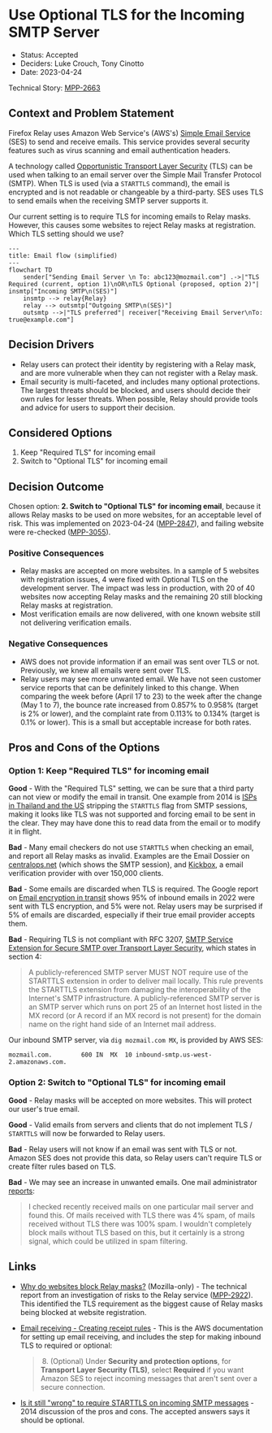 # Use Optional TLS for the Incoming SMTP Server

- Status: Accepted
- Deciders: Luke Crouch, Tony Cinotto
- Date: 2023-04-24

Technical Story: [MPP-2663](https://mozilla-hub.atlassian.net/browse/MPP-2847)

## Context and Problem Statement

Firefox Relay uses Amazon Web Service's (AWS's) [Simple Email Service][SES]
(SES) to send and receive emails. This service provides several security
features such as virus scanning and email authentication headers.

A technology called [Opportunistic Transport Layer Security][STARTTLS] (TLS)
can be used when talking to an email server over the Simple Mail Transfer
Protocol (SMTP). When TLS is used (via a `STARTTLS` command), the email is
encrypted and is not readable or changeable by a third-party. SES uses TLS to
send emails when the receiving SMTP server supports it.

Our current setting is to require TLS for incoming emails to Relay masks.
However, this causes some websites to reject Relay masks at registration. Which
TLS setting should we use?

```mermaid
---
title: Email flow (simplified)
---
flowchart TD
    sender["Sending Email Server \n To: abc123@mozmail.com"] .->|"TLS Required (current, option 1)\nOR\nTLS Optional (proposed, option 2)"| insmtp["Incoming SMTP\n(SES)"]
    insmtp --> relay{Relay}
    relay --> outsmtp["Outgoing SMTP\n(SES)"]
    outsmtp -->|"TLS preferred"| receiver["Receiving Email Server\nTo: true@example.com"]
```

[SES]: https://docs.aws.amazon.com/ses/latest/dg/Welcome.html
[STARTTLS]: https://en.wikipedia.org/wiki/Opportunistic_TLS

## Decision Drivers

- Relay users can protect their identity by registering with a Relay mask, and
  are more vulnerable when they can not register with a Relay mask.
- Email security is multi-faceted, and includes many optional protections. The
  largest threats should be blocked, and users should decide their own rules
  for lesser threats. When possible, Relay should provide tools and advice for
  users to support their decision.

## Considered Options

1. Keep "Required TLS" for incoming email
2. Switch to "Optional TLS" for incoming email

## Decision Outcome

Chosen option: **2. Switch to "Optional TLS" for incoming email**, because it
allows Relay masks to be used on more websites, for an acceptable level of
risk. This was implemented on 2023-04-24 ([MPP-2847][MPP_2847]), and failing
website were re-checked ([MPP-3055][MPP_3055]).

[MPP_2847]: https://mozilla-hub.atlassian.net/browse/MPP-2847
[MPP_3055]: https://mozilla-hub.atlassian.net/browse/MPP-3055

### Positive Consequences

- Relay masks are accepted on more websites. In a sample of 5 websites with
  registration issues, 4 were fixed with Optional TLS on the development server.
  The impact was less in production, with 20 of 40 websites now accepting Relay
  masks and the remaining 20 still blocking Relay masks at registration.
- Most verification emails are now delivered, with one known website still not
  delivering verification emails.

### Negative Consequences

- AWS does not provide information if an email was sent over TLS or not.
  Previously, we knew all emails were sent over TLS.
- Relay users may see more unwanted email. We have not seen customer service
  reports that can be definitely linked to this change. When comparing the week
  before (April 17 to 23) to the week after the change (May 1 to 7), the bounce
  rate increased from 0.857% to 0.958% (target is 2% or lower), and the
  complaint rate from 0.113% to 0.134% (target is 0.1% or lower). This is a
  small but acceptable increase for both rates.

## Pros and Cons of the Options

### Option 1: Keep "Required TLS" for incoming email

**Good** - With the "Required TLS" setting, we can be sure that a third party
can not view or modify the email in transit. One example from 2014 is
[ISPs in Thailand and the US][EFF_STARTTLS] stripping the `STARTTLS` flag
from SMTP sessions, making it looks like TLS was not supported and forcing
email to be sent in the clear. They may have done this to read data from the
email or to modify it in flight.

**Bad** - Many email checkers do not use `STARTTLS` when checking an email, and
report all Relay masks as invalid. Examples are the Email Dossier on
[centralops.net][CENTRALOPS] (which shows the SMTP session), and
[Kickbox][KICKBOX], a email verification provider with over 150,000 clients.

**Bad** - Some emails are discarded when TLS is required. The Google report on
[Email encryption in transit][GOOGLE_EMAIL] shows 95% of inbound emails in 2022
were sent with TLS encryption, and 5% were not. Relay users may be surprised if
5% of emails are discarded, especially if their true email provider accepts
them.

**Bad** - Requiring TLS is not compliant with RFC 3207,
[SMTP Service Extension for Secure SMTP over Transport Layer Security][RFC3207],
which states in section 4:

> A publicly-referenced SMTP server MUST NOT require use of the
> STARTTLS extension in order to deliver mail locally. This rule
> prevents the STARTTLS extension from damaging the interoperability of
> the Internet's SMTP infrastructure. A publicly-referenced SMTP
> server is an SMTP server which runs on port 25 of an Internet host
> listed in the MX record (or A record if an MX record is not present)
> for the domain name on the right hand side of an Internet mail
> address.

Our inbound SMTP server, via `dig mozmail.com MX`, is provided by AWS SES:

```
mozmail.com.		600	IN	MX	10 inbound-smtp.us-west-2.amazonaws.com.
```

[EFF_STARTTLS]: https://www.eff.org/deeplinks/2014/11/starttls-downgrade-attacks
[GOOGLE_EMAIL]: https://transparencyreport.google.com/safer-email/overview
[RFC3207]: https://www.rfc-editor.org/rfc/rfc3207
[CENTRALOPS]: https://centralops.net/co/
[KICKBOX]: https://kickbox.com/

### Option 2: Switch to "Optional TLS" for incoming email

**Good** - Relay masks will be accepted on more websites. This will protect
our user's true email.

**Good** - Valid emails from servers and clients that do not implement TLS /
`STARTTLS` will now be forwarded to Relay users.

**Bad** - Relay users will not know if an email was sent with TLS or not.
Amazon SES does not provide this data, so Relay users can't require TLS
or create filter rules based on TLS.

**Bad** - We may see an increase in unwanted emails. One mail administrator
[reports][SERVERFAULT_COMMENT]:

> I checked recently received mails on one particular mail server and found
> this. Of mails received with TLS there was 4% spam, of mails received without
> TLS there was 100% spam. I wouldn't completely block mails without TLS based
> on this, but it certainly is a strong signal, which could be utilized in spam
> filtering.

[SERVERFAULT_COMMENT]: https://serverfault.com/questions/623692/is-it-still-wrong-to-require-starttls-on-incoming-smtp-messages#comment747643_623692

## Links

- [Why do websites block Relay masks?][MPP_2922_DOC] (Mozilla-only) -
  The technical report from an investigation of risks to the Relay service
  ([MPP-2922][MPP_2922]). This identified the TLS requirement as the biggest
  cause of Relay masks being blocked at website registration.

- [Email receiving - Creating receipt rules][SES_RULES] -
  This is the AWS documentation for setting up email receiving, and includes
  the step for making inbound TLS to required or optional:

  > &#8239;8. (Optional) Under **Security and protection options**, for **Transport
  > Layer Security (TLS)**, select **Required** if you want Amazon SES to
  > reject incoming messages that aren't sent over a secure connection.

- [Is it still "wrong" to require STARTTLS on incoming SMTP messages][SERVERFAULT_Q] -
  2014 discussion of the pros and cons. The accepted answers says it should be optional.

[MPP_2922_DOC]: https://docs.google.com/document/d/10mZUt8TiVflmx-d4pIyZ2YyFZh4NOPydo1l_i4Prlhk/view
[MPP_2922]: https://mozilla-hub.atlassian.net/browse/MPP-2922
[SES_RULES]: https://docs.aws.amazon.com/ses/latest/dg/receiving-email-receipt-rules-console-walkthrough.html
[SERVERFAULT_Q]: https://serverfault.com/q/623692/3455
